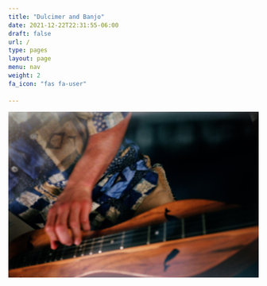 ```yaml
---
title: "Dulcimer and Banjo"
date: 2021-12-22T22:31:55-06:00
draft: false
url: /
type: pages
layout: page
menu: nav
weight: 2
fa_icon: "fas fa-user"

---
```

![dulcimer](dulcimer_action.jpg)